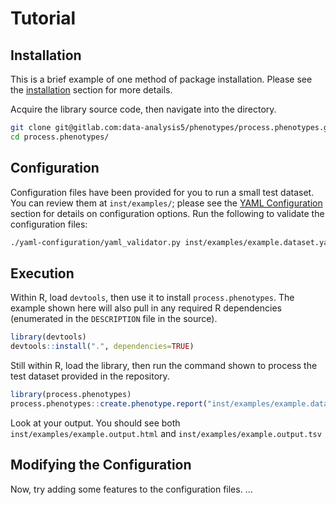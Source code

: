# Tutorial

## Installation

This is a brief example of one method of package installation.  Please see the [installation](installation.md) section for more details.


Acquire the library source code, then navigate into the directory.

```bash
git clone git@gitlab.com:data-analysis5/phenotypes/process.phenotypes.git
cd process.phenotypes/
```
## Configuration

Configuration files have been provided for you to run a small test dataset.  You can review them at `inst/examples/`; please see the [YAML Configuration](yaml_config.md) section for details on configuration options.  Run the following to validate the configuration files:

```bash
./yaml-configuration/yaml_validator.py inst/examples/example.dataset.yaml inst/examples/example.shared_models.yaml yaml-configuration/schema.datasets.yaml yaml-configuration/schema.shared-models.yaml
```

## Execution

Within R, load `devtools`, then use it to install `process.phenotypes`.  The example shown here will also pull in any required R dependencies (enumerated in the `DESCRIPTION` file in the source).

```r
library(devtools)
devtools::install(".", dependencies=TRUE)
```

Still within R, load the library, then run the command shown to process the test dataset provided in the repository.

```r
library(process.phenotypes)
process.phenotypes::create.phenotype.report("inst/examples/example.data.tsv", "inst/examples/example.dataset.yaml", "inst/examples/example.shared_models.yaml", "inst/examples/example.output.html")
```

Look at your output.  You should see both `inst/examples/example.output.html` and `inst/examples/example.output.tsv`

## Modifying the Configuration

Now, try adding some features to the configuration files. ...
